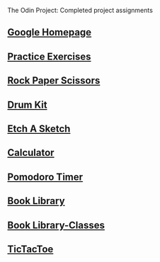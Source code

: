 The Odin Project: Completed project assignments      

<h2><a href="https://thorney29.github.io/the_odin_project/google-homepage/index.html">Google Homepage</a></h2>
<h2><a href="https://thorney29.github.io/the_odin_project/practice-exercises/index.html">Practice Exercises</a></h2>
<h2><a href="https://thorney29.github.io/the_odin_project/rock_paper_scissors/index.html">Rock Paper Scissors</a></h2>
<h2><a href="https://thorney29.github.io/the_odin_project/JavaScript30-master/01 - JavaScript Drum Kit/index-START.html">Drum Kit</a></h2>
<h2><a href="https://thorney29.github.io/the_odin_project/etch_a_sketch/index.html">Etch A Sketch</a></h2>
<h2><a href="https://thorney29.github.io/the_odin_project/calculator/index.html">Calculator</a></h2>
<h2><a href="https://thorney29.github.io/the_odin_project/pomodoro/index.html">Pomodoro Timer</a></h2>
<h2><a href="https://thorney29.github.io/the_odin_project/book-library/index.html">Book Library</a></h2>
<h2><a href="https://thorney29.github.io/the_odin_project/book-library-class/index.html">Book Library-Classes</a></h2>
<h2><a href="https://thorney29.github.io/the_odin_project/tictactoe/index.html">TicTacToe</a></h2>

